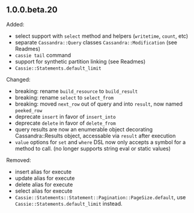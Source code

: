 ## 1.0.0.beta.20

Added:
  - select support with `select` method and helpers (`writetime`, `count`, etc)
  - separate `Cassandra::Query` classes `Cassandra::Modification` (see Readmes)
  - `cassie tail` command
  - support for synthetic partition linking (see Readmes)
  - `Cassie::Statements.default_limit`

Changed:
  - breaking: rename `build_resource` to `build_result`
  - breaking: rename `select` to `select_from`
  - breaking: moved `next_row` out of query and into `result`, now named `peeked_row`
  - deprecate `insert` in favor of `insert_into`
  - deprecate `delete` in favor of `delete_from`
  - query results are now an enumerable object decorating Cassandra::Results object, accessable via `result` after execution
  - `value` options for `set` and `where` DSL now only accepts a symbol for a method to call. (no longer supports string eval or static values)

Removed:
  - insert alias for execute
  - update alias for execute
  - delete alias for execute
  - select alias for execute
  - `Cassie::Statements::Statement::Pagination::PageSize.default`, use `Cassie::Statements.default_limit` instead.